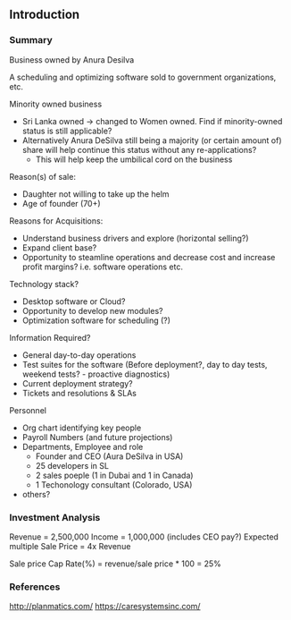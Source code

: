 ## Introduction


### Summary

Business owned by Anura Desilva

A scheduling and optimizing software sold to government organizations, etc.

Minority owned business 
- Sri Lanka owned -> changed to Women owned. Find if minority-owned status is still applicable?
- Alternatively Anura DeSilva still being a majority (or certain amount of) share will help continue this status without any re-applications?
    - This will help keep the umbilical cord on the business

Reason(s) of sale:
- Daughter not willing to take up the helm
- Age of founder (70+)

Reasons for Acquisitions:
- Understand business drivers and explore (horizontal selling?)
- Expand client base?
- Opportunity to steamline operations and decrease cost and increase profit margins? i.e. software operations etc.

Technology stack?
- Desktop software or Cloud?
- Opportunity to develop new modules?
- Optimization software for scheduling (?)

Information Required?
- General day-to-day operations 
- Test suites for the software (Before deployment?, day to day tests, weekend tests? - proactive diagnostics)
- Current deployment strategy?
- Tickets and resolutions & SLAs

Personnel
- Org chart identifying key people
- Payroll Numbers (and future projections)
- Departments, Employee and role
    - Founder and CEO (Aura DeSilva in USA)
    - 25 developers in SL
    - 2 sales poeple (1 in Dubai and 1 in Canada)
    - 1 Techonology consultant (Colorado, USA)
- others?

### Investment Analysis

Revenue = 2,500,000
Income = 1,000,000 (includes CEO pay?)
Expected multiple Sale Price = 4x Revenue

Sale price 
Cap Rate(%) = revenue/sale price * 100 = 25%

### References

http://planmatics.com/
https://caresystemsinc.com/

